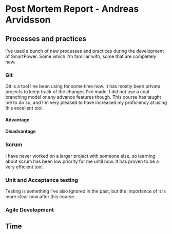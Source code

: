 Post Mortem Report - Andreas Arvidsson
======================================

## Processes and practices
I've used a bunch of new processes and practices during the development of SmartPower. Some which I'm familiar with, some that are completely new.

### Git
Git is a tool I've been using for some time now. It has mostly been private projects to keep track of the changes I've made. I did not use a cool branching model or any advance features though. This course has taught me to do so, and I'm very pleased to have increased my proficiency at using this excellent tool.

#### Advantage

#### Disadvantage

### Scrum
I have never worked on a larger project with someone else, so learning about scrum has been low priority for me until now. It has proven to be a very efficient tool.


### Unit and Acceptance testing
Testing is something I've also ignored in the past, but the importance of it is more clear now after this course.

### Agile Development

## Time

## 
